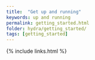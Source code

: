 ```yaml
---
title:  "Get up and running"
keywords: up and running
permalink: getting_started.html
folder: hydra/getting_started/
tags: [getting_started]
---
```


{% include links.html %}
